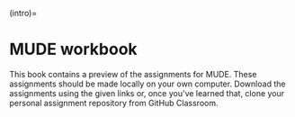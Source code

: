 (intro)=
# MUDE workbook

This book contains a preview of the assignments for MUDE. These assignments should be made locally on your own computer. Download the assignments using the given links or, once you've learned that, clone your personal assignment repository from GitHub Classroom.
